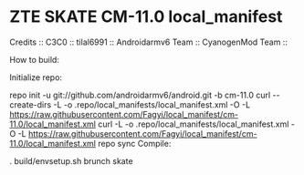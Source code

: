 ZTE SKATE CM-11.0 local_manifest
================================

Credits ::
C3C0 ::
tilal6991 ::
Androidarmv6 Team ::
CyanogenMod Team ::

How to build:

Initialize repo:

repo init -u git://github.com/androidarmv6/android.git -b cm-11.0
curl --create-dirs -L -o .repo/local_manifests/local_manifest.xml -O -L https://raw.githubusercontent.com/Fagyi/local_manifest/cm-11.0/local_manifest.xml
curl -L -o .repo/local_manifests/local_manifest.xml -O -L https://raw.githubusercontent.com/Fagyi/local_manifest/cm-11.0/local_manifest.xml
repo sync
Compile:

. build/envsetup.sh
brunch skate